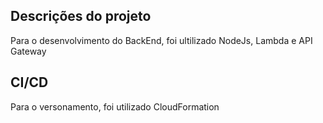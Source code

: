 
## Descrições do projeto

Para o desenvolvimento do BackEnd, foi ultilizado NodeJs, Lambda e API Gateway

## CI/CD
Para o versonamento, foi utilizado CloudFormation
